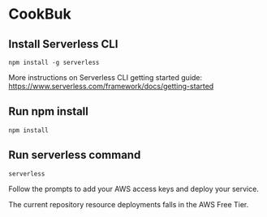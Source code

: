 # CookBuk

## Install Serverless CLI

```
npm install -g serverless
```

More instructions on Serverless CLI getting started guide: https://www.serverless.com/framework/docs/getting-started

## Run npm install

```
npm install
```

## Run serverless command

```
serverless
```

Follow the prompts to add your AWS access keys and deploy your service.

The current repository resource deployments falls in the AWS Free Tier.
